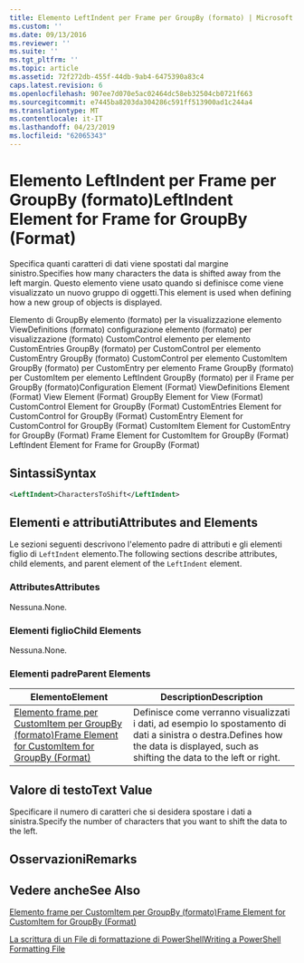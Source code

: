 ```yaml
---
title: Elemento LeftIndent per Frame per GroupBy (formato) | Microsoft Docs
ms.custom: ''
ms.date: 09/13/2016
ms.reviewer: ''
ms.suite: ''
ms.tgt_pltfrm: ''
ms.topic: article
ms.assetid: 72f272db-455f-44db-9ab4-6475390a83c4
caps.latest.revision: 6
ms.openlocfilehash: 907ee7d070e5ac02464dc58eb32504cb0721f663
ms.sourcegitcommit: e7445ba8203da304286c591ff513900ad1c244a4
ms.translationtype: MT
ms.contentlocale: it-IT
ms.lasthandoff: 04/23/2019
ms.locfileid: "62065343"
---
```

# <a name="leftindent-element-for-frame-for-groupby-format"></a><span data-ttu-id="fe752-102">Elemento LeftIndent per Frame per GroupBy (formato)</span><span class="sxs-lookup"><span data-stu-id="fe752-102">LeftIndent Element for Frame for GroupBy (Format)</span></span>

<span data-ttu-id="fe752-103">Specifica quanti caratteri di dati viene spostati dal margine sinistro.</span><span class="sxs-lookup"><span data-stu-id="fe752-103">Specifies how many characters the data is shifted away from the left margin.</span></span> <span data-ttu-id="fe752-104">Questo elemento viene usato quando si definisce come viene visualizzato un nuovo gruppo di oggetti.</span><span class="sxs-lookup"><span data-stu-id="fe752-104">This element is used when defining how a new group of objects is displayed.</span></span>

<span data-ttu-id="fe752-105">Elemento di GroupBy elemento (formato) per la visualizzazione elemento ViewDefinitions (formato) configurazione elemento (formato) per visualizzazione (formato) CustomControl elemento per elemento CustomEntries GroupBy (formato) per CustomControl per elemento CustomEntry GroupBy (formato) CustomControl per elemento CustomItem GroupBy (formato) per CustomEntry per elemento Frame GroupBy (formato) per CustomItem per elemento LeftIndent GroupBy (formato) per il Frame per GroupBy (formato)</span><span class="sxs-lookup"><span data-stu-id="fe752-105">Configuration Element (Format) ViewDefinitions Element (Format) View Element (Format) GroupBy Element for View (Format) CustomControl Element for GroupBy (Format) CustomEntries Element for CustomControl for GroupBy (Format) CustomEntry Element for CustomControl for GroupBy (Format) CustomItem Element for CustomEntry for GroupBy (Format) Frame Element for CustomItem for GroupBy (Format) LeftIndent Element for Frame for GroupBy (Format)</span></span>

## <a name="syntax"></a><span data-ttu-id="fe752-106">Sintassi</span><span class="sxs-lookup"><span data-stu-id="fe752-106">Syntax</span></span>

```xml
<LeftIndent>CharactersToShift</LeftIndent>
```

## <a name="attributes-and-elements"></a><span data-ttu-id="fe752-107">Elementi e attributi</span><span class="sxs-lookup"><span data-stu-id="fe752-107">Attributes and Elements</span></span>

<span data-ttu-id="fe752-108">Le sezioni seguenti descrivono l'elemento padre di attributi e gli elementi figlio di `LeftIndent` elemento.</span><span class="sxs-lookup"><span data-stu-id="fe752-108">The following sections describe attributes, child elements, and parent element of the `LeftIndent` element.</span></span>

### <a name="attributes"></a><span data-ttu-id="fe752-109">Attributes</span><span class="sxs-lookup"><span data-stu-id="fe752-109">Attributes</span></span>

<span data-ttu-id="fe752-110">Nessuna.</span><span class="sxs-lookup"><span data-stu-id="fe752-110">None.</span></span>

### <a name="child-elements"></a><span data-ttu-id="fe752-111">Elementi figlio</span><span class="sxs-lookup"><span data-stu-id="fe752-111">Child Elements</span></span>

<span data-ttu-id="fe752-112">Nessuna.</span><span class="sxs-lookup"><span data-stu-id="fe752-112">None.</span></span>

### <a name="parent-elements"></a><span data-ttu-id="fe752-113">Elementi padre</span><span class="sxs-lookup"><span data-stu-id="fe752-113">Parent Elements</span></span>

|<span data-ttu-id="fe752-114">Elemento</span><span class="sxs-lookup"><span data-stu-id="fe752-114">Element</span></span>|<span data-ttu-id="fe752-115">Description</span><span class="sxs-lookup"><span data-stu-id="fe752-115">Description</span></span>|
|-------------|-----------------|
|[<span data-ttu-id="fe752-116">Elemento frame per CustomItem per GroupBy (formato)</span><span class="sxs-lookup"><span data-stu-id="fe752-116">Frame Element for CustomItem for GroupBy (Format)</span></span>](./frame-element-for-customitem-for-groupby-format.md)|<span data-ttu-id="fe752-117">Definisce come verranno visualizzati i dati, ad esempio lo spostamento di dati a sinistra o destra.</span><span class="sxs-lookup"><span data-stu-id="fe752-117">Defines how the data is displayed, such as shifting the data to the left or right.</span></span>|

## <a name="text-value"></a><span data-ttu-id="fe752-118">Valore di testo</span><span class="sxs-lookup"><span data-stu-id="fe752-118">Text Value</span></span>

<span data-ttu-id="fe752-119">Specificare il numero di caratteri che si desidera spostare i dati a sinistra.</span><span class="sxs-lookup"><span data-stu-id="fe752-119">Specify the number of characters that you want to shift the data to the left.</span></span>

## <a name="remarks"></a><span data-ttu-id="fe752-120">Osservazioni</span><span class="sxs-lookup"><span data-stu-id="fe752-120">Remarks</span></span>

## <a name="see-also"></a><span data-ttu-id="fe752-121">Vedere anche</span><span class="sxs-lookup"><span data-stu-id="fe752-121">See Also</span></span>

[<span data-ttu-id="fe752-122">Elemento frame per CustomItem per GroupBy (formato)</span><span class="sxs-lookup"><span data-stu-id="fe752-122">Frame Element for CustomItem for GroupBy (Format)</span></span>](./frame-element-for-customitem-for-groupby-format.md)

[<span data-ttu-id="fe752-123">La scrittura di un File di formattazione di PowerShell</span><span class="sxs-lookup"><span data-stu-id="fe752-123">Writing a PowerShell Formatting File</span></span>](./writing-a-powershell-formatting-file.md)
